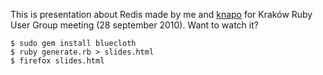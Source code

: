 This is presentation about Redis made by me and [knapo](http://github.com/knapo)
for Kraków Ruby User Group meeting (28 september 2010). Want to watch it?

    $ sudo gem install bluecloth
    $ ruby generate.rb > slides.html
    $ firefox slides.html
